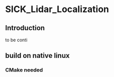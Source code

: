 # SICK_Lidar_Localization

## Introduction

to be conti

## build on native linux

### CMake needed





